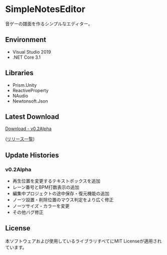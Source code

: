 # SimpleNotesEditor
音ゲーの譜面を作るシンプルなエディター。

## Environment
* Visual Studio 2019
* .NET Core 3.1

## Libraries
* Prism.Unity
* ReactiveProperty
* NAudio
* Newtonsoft.Json

## Latest Download
[Download - v0.2Alpha](https://github.com/MusicGameProduction/SNE/releases/download/v0.2Alpha/SNE.zip)

([リリース一覧](https://github.com/MusicGameProduction/SNE/releases))

## Update Histories
### v0.2Alpha
* 再生位置を変更するテキストボックスを追加
* レーン番号とBPM打数表示の追加
* 編集中プロジェクトの途中保存・復元機能の追加
* ノーツ設置・削除位置のマウス判定をより広く修正
* ノーツサイズ・カラーを変更
* その他バグ修正

## License
本ソフトウェアおよび使用しているライブラリすべてにMIT Licenseが適用されています。